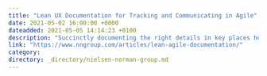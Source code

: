 ```yaml
---
title: "Lean UX Documentation for Tracking and Communicating in Agile"
date: 2021-05-02 16:00:00 +0000
dateadded: 2021-05-05 14:14:23 +0100
description: "Succinctly documenting the right details in key places helps Agile teams avoid information overload. When UX documentation is skipped or disorganized, teams waste time trying to find or remember information instead of improving the product."
link: "https://www.nngroup.com/articles/lean-agile-documentation/"
category:
directory: _directory/nielsen-norman-group.md
---
```

